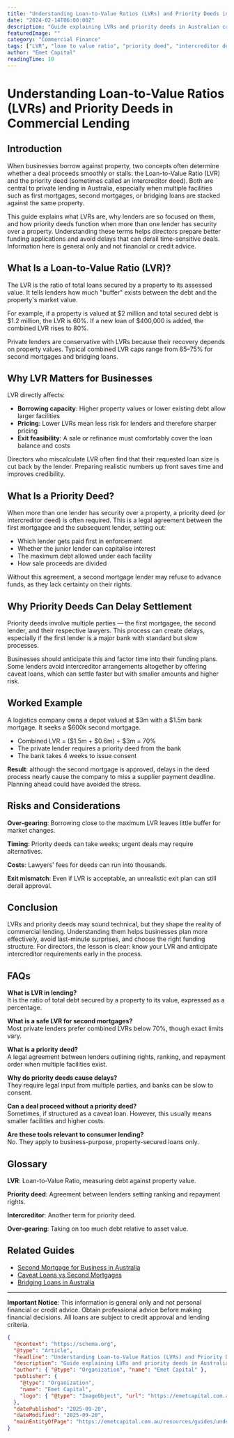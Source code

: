 ```yaml
---
title: "Understanding Loan-to-Value Ratios (LVRs) and Priority Deeds in Commercial Lending"
date: "2024-02-14T06:00:00Z"
description: "Guide explaining LVRs and priority deeds in Australian commercial lending: what they are, why they matter, risks, and practical examples."
featuredImage: ""
category: "Commercial Finance"
tags: ["LVR", "loan to value ratio", "priority deed", "intercreditor deed", "second mortgage", "commercial lending", "private lending", "property finance"]
author: "Emet Capital"
readingTime: 10
---
```


# Understanding Loan-to-Value Ratios (LVRs) and Priority Deeds in Commercial Lending

## Introduction

When businesses borrow against property, two concepts often determine whether a deal proceeds smoothly or stalls: the Loan-to-Value Ratio (LVR) and the priority deed (sometimes called an intercreditor deed). Both are central to private lending in Australia, especially when multiple facilities such as first mortgages, second mortgages, or bridging loans are stacked against the same property.

This guide explains what LVRs are, why lenders are so focused on them, and how priority deeds function when more than one lender has security over a property. Understanding these terms helps directors prepare better funding applications and avoid delays that can derail time-sensitive deals. Information here is general only and not financial or credit advice.

## What Is a Loan-to-Value Ratio (LVR)?

The LVR is the ratio of total loans secured by a property to its assessed value. It tells lenders how much "buffer" exists between the debt and the property's market value.

For example, if a property is valued at $2 million and total secured debt is $1.2 million, the LVR is 60%. If a new loan of $400,000 is added, the combined LVR rises to 80%.

Private lenders are conservative with LVRs because their recovery depends on property values. Typical combined LVR caps range from 65–75% for second mortgages and bridging loans.

## Why LVR Matters for Businesses

LVR directly affects:

- **Borrowing capacity**: Higher property values or lower existing debt allow larger facilities
- **Pricing**: Lower LVRs mean less risk for lenders and therefore sharper pricing
- **Exit feasibility**: A sale or refinance must comfortably cover the loan balance and costs

Directors who miscalculate LVR often find that their requested loan size is cut back by the lender. Preparing realistic numbers up front saves time and improves credibility.

## What Is a Priority Deed?

When more than one lender has security over a property, a priority deed (or intercreditor deed) is often required. This is a legal agreement between the first mortgagee and the subsequent lender, setting out:

- Which lender gets paid first in enforcement
- Whether the junior lender can capitalise interest
- The maximum debt allowed under each facility
- How sale proceeds are divided

Without this agreement, a second mortgage lender may refuse to advance funds, as they lack certainty on their rights.

## Why Priority Deeds Can Delay Settlement

Priority deeds involve multiple parties — the first mortgagee, the second lender, and their respective lawyers. This process can create delays, especially if the first lender is a major bank with standard but slow processes.

Businesses should anticipate this and factor time into their funding plans. Some lenders avoid intercreditor arrangements altogether by offering caveat loans, which can settle faster but with smaller amounts and higher risk.

## Worked Example

A logistics company owns a depot valued at $3m with a $1.5m bank mortgage. It seeks a $600k second mortgage.

- Combined LVR = ($1.5m + $0.6m) ÷ $3m = 70%
- The private lender requires a priority deed from the bank
- The bank takes 4 weeks to issue consent

**Result**: although the second mortgage is approved, delays in the deed process nearly cause the company to miss a supplier payment deadline. Planning ahead could have avoided the stress.

## Risks and Considerations

**Over-gearing**: Borrowing close to the maximum LVR leaves little buffer for market changes.

**Timing**: Priority deeds can take weeks; urgent deals may require alternatives.

**Costs**: Lawyers' fees for deeds can run into thousands.

**Exit mismatch**: Even if LVR is acceptable, an unrealistic exit plan can still derail approval.

## Conclusion

LVRs and priority deeds may sound technical, but they shape the reality of commercial lending. Understanding them helps businesses plan more effectively, avoid last-minute surprises, and choose the right funding structure. For directors, the lesson is clear: know your LVR and anticipate intercreditor requirements early in the process.

## FAQs

**What is LVR in lending?**  
It is the ratio of total debt secured by a property to its value, expressed as a percentage.

**What is a safe LVR for second mortgages?**  
Most private lenders prefer combined LVRs below 70%, though exact limits vary.

**What is a priority deed?**  
A legal agreement between lenders outlining rights, ranking, and repayment order when multiple facilities exist.

**Why do priority deeds cause delays?**  
They require legal input from multiple parties, and banks can be slow to consent.

**Can a deal proceed without a priority deed?**  
Sometimes, if structured as a caveat loan. However, this usually means smaller facilities and higher costs.

**Are these tools relevant to consumer lending?**  
No. They apply to business-purpose, property-secured loans only.

## Glossary

**LVR**: Loan-to-Value Ratio, measuring debt against property value.

**Priority deed**: Agreement between lenders setting ranking and repayment rights.

**Intercreditor**: Another term for priority deed.

**Over-gearing**: Taking on too much debt relative to asset value.

## Related Guides

- [Second Mortgage for Business in Australia](/resources/guides/second-mortgage-for-business-australia)
- [Caveat Loans vs Second Mortgages](/resources/guides/caveat-loans-vs-second-mortgages)
- [Bridging Loans in Australia](/resources/guides/bridging-loans-australia)

---

**Important Notice**: This information is general only and not personal financial or credit advice. Obtain professional advice before making financial decisions. All loans are subject to credit approval and lending criteria.

```json
{
  "@context": "https://schema.org",
  "@type": "Article",
  "headline": "Understanding Loan-to-Value Ratios (LVRs) and Priority Deeds in Commercial Lending",
  "description": "Guide explaining LVRs and priority deeds in Australian commercial lending: what they are, why they matter, risks, and practical examples.",
  "author": { "@type": "Organization", "name": "Emet Capital" },
  "publisher": {
    "@type": "Organization",
    "name": "Emet Capital",
    "logo": { "@type": "ImageObject", "url": "https://emetcapital.com.au/static/logo.png" }
  },
  "datePublished": "2025-09-20",
  "dateModified": "2025-09-20",
  "mainEntityOfPage": "https://emetcapital.com.au/resources/guides/understanding-lvr-priority-deeds-commercial-lending"
}
```